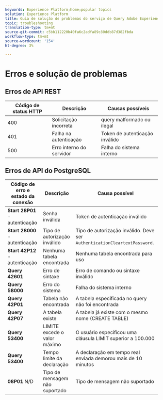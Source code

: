 ```yaml
---
keywords: Experience Platform;home;popular topics
solution: Experience Platform
title: Guia de solução de problemas do serviço de Query Adobe Experience Platform
topic: troubleshooting
translation-type: tm+mt
source-git-commit: c5bb112220b40fa6c2adfa89c80ddb87d382fbda
workflow-type: tm+mt
source-wordcount: '154'
ht-degree: 3%

---
```



# Erros e solução de problemas

## Erros de API REST

| Código de status HTTP | Descrição | Causas possíveis |
| ---------------- | ----------- | --------------- |
| 400 | Solicitação incorreta | query malformado ou ilegal |
| 401 | Falha na autenticação | Token de autenticação inválido |
| 500 | Erro interno do servidor | Falha do sistema interno |

## Erros de API do PostgreSQL

| Código de erro e estado da conexão | Descrição | Causa possível |
| ------------------------------- | ----------- | -------------- |
| **Start 28P01** - autenticação | Senha inválida | Token de autenticação inválido |
| **Start 28000** - autenticação | Tipo de autorização inválido | Tipo de autorização inválido. Deve ser `AuthenticationCleartextPassword`. |
| **Start 42P12** - autenticação | Nenhuma tabela encontrada | Nenhuma tabela encontrada para uso |
| **Query 42601** | Erro de sintaxe | Erro de comando ou sintaxe inválido |
| **Query 58000** | Erro do sistema | Falha do sistema interno |
| **Query 42P01** | Tabela não encontrada | A tabela especificada no query não foi encontrada |
| **Query 42P07** | A tabela existe | A tabela já existe com o mesmo nome (CREATE TABLE) |
| **Query 53400** | LIMITE excede o valor máximo | O usuário especificou uma cláusula LIMIT superior a 100.000 |
| **Query 53400** | Tempo limite da declaração | A declaração em tempo real enviada demorou mais de 10 minutos |
| **08P01** N/D | Tipo de mensagem não suportado | Tipo de mensagem não suportado |
